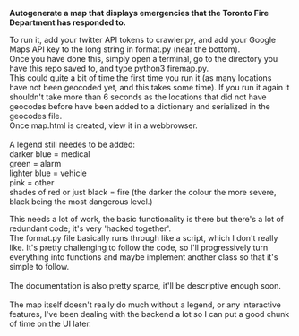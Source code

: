 <b>Autogenerate a map that displays emergencies that the Toronto Fire Department has responded to.</b> <br />

To run it, add your twitter API tokens to crawler.py, and add your Google Maps API key to the long string in format.py (near the bottom).<br />
Once you have done this, simply open a terminal, go to the directory you have this repo saved to, and type python3 firemap.py.<br />
This could quite a bit of time the first time you run it (as many locations have not been geocoded yet, and this takes some time). If you run it again it shouldn't take more than 6 seconds as the locations that did not have geocodes before have been added to a dictionary and serialized in the geocodes file.<br />
Once map.html is created, view it in a webbrowser.<br /><br />
A legend still needes to be added:<br />
darker blue = medical<br />
green = alarm<br />
lighter blue = vehicle <br />
pink = other<br />
shades of red or just black = fire (the darker the colour the more severe, black being the most dangerous level.)<br />

This needs a lot of work, the basic functionality is there but there's a lot of redundant code; it's very 'hacked together'.<br />
The format.py file basically runs through like a script, which I don't really like. It's pretty challenging to follow the code, so I'll progressively turn everything into functions and maybe implement another class so that it's simple to follow. <br /><br />
The documentation is also pretty sparce, it'll be descriptive enough soon.<br /><br />
The map itself doesn't really do much without a legend, or any interactive features, I've been dealing with the backend a lot so I can put a good chunk of time on the UI later.
